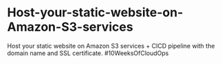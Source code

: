 # Host-your-static-website-on-Amazon-S3-services
Host your static website on Amazon S3 services + CICD pipeline with the domain name and SSL certificate. #10WeeksOfCloudOps

